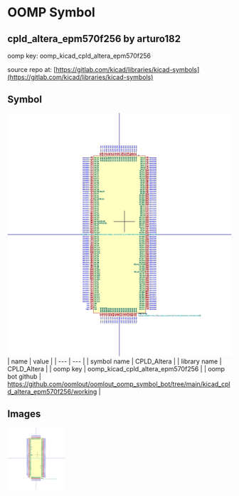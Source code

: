 # OOMP Symbol  
## cpld_altera_epm570f256  by arturo182  
  
oomp key: oomp_kicad_cpld_altera_epm570f256  
  
source repo at: [https://gitlab.com/kicad/libraries/kicad-symbols](https://gitlab.com/kicad/libraries/kicad-symbols)  
## Symbol  
  
[![working.png](working_600.png)](working.png)  
| name | value | 
| --- | --- | 
| symbol name | CPLD_Altera | 
| library name | CPLD_Altera | 
| oomp key | oomp_kicad_cpld_altera_epm570f256 | 
| oomp bot github | https://github.com/oomlout/oomlout_oomp_symbol_bot/tree/main/kicad_cpld_altera_epm570f256/working | 
## Images  
  
[![working.png](working_140.png)](working.png)  
